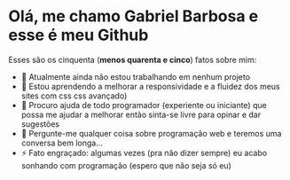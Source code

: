# Olá, me chamo Gabriel Barbosa e esse é meu Github


Esses são os cinquenta (**menos quarenta e cinco**) fatos sobre mim:

- 🔭 Atualmente ainda não estou trabalhando em nenhum projeto 
- 🌱 Estou aprendendo a melhorar a responsividade e a fluidez dos meus sites com css css avançado) 
- 🤔 Procuro ajuda de todo programador (experiente ou iniciante) que possa me ajudar a melhorar então sinta-se livre para opinar e dar sugestões
- 💬 Pergunte-me qualquer coisa sobre programação web e teremos uma conversa bem longa...
- ⚡ Fato engraçado: algumas vezes (pra não dizer sempre) eu acabo sonhando com programação (espero que não seja só eu)

